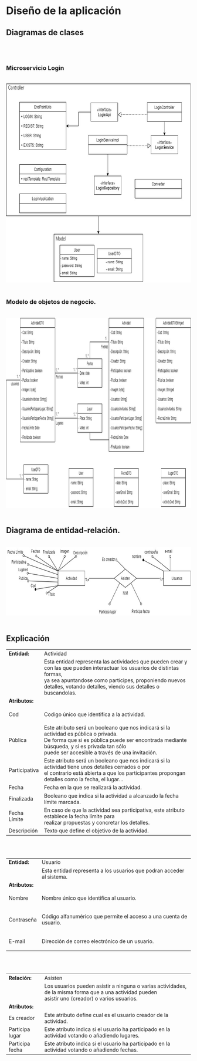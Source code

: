 # Diseño de la aplicación





## Diagramas de clases



<br>
<br>

### Microservicio Login
<br>
<img src="./img/diagramalogin.jpg" height="542" width="752"/>
<br>
<br>




### Modelo de objetos de negocio.
<br>
<img src="./img/modeloobjetos.jpg" height="518" width="1061"/>
<br>
<br>


## Diagrama de entidad-relación.

<br>
<img src="./img/er.jpg" height="186" width="822"/>
<br>
<br>


## Explicación

<table>
<tr>
    <td>
        <b>Entidad:</b>
    </td>
    <td>
        Actividad
    </td>
</tr>
<tr>
    <td>
    </td>
    <td>
        Esta entidad representa las actividades que pueden crear y con las que pueden interactuar los usuarios de distintas formas, <br>
            ya sea apuntandose como partícipes, proponiendo nuevos detalles, votando detalles, viendo sus detalles o buscandolas.
    </td>
</tr>
<tr>
    <td>
        <b>Atributos:</b>
    </td>
    <td>
    </td>
<tr>
    <td>
        Cod
    </td>
    <td>
        <p>Codigo único que identifica a la actividad.</p>
    </td>
</tr>
    <td>
        Pública
    </td>
    <td>
        Este atributo será un booleano que nos indicará si la actividad es pública o privada.<br>
        De forma que si es pública puede ser encontrada mediante búsqueda, y si es privada tan sólo<br>
        puede ser accesible a través de una invitación.
    </td>
</tr>
<tr>
    <td>
        Participativa
    </td>
    <td>
        Este atributo será un booleano que nos indicará si la actividad tiene unos detalles cerrados o por<br>
        el contrario está abierta a que los participantes propongan detalles como la fecha, el lugar...
    </td>
</tr>
<tr>
    <td>
        Fecha
    </td>
    <td>
        Fecha en la que se realizará la actividad.
    </td>
</tr>
<tr>
    <td>
        Finalizada
    </td>
    <td>
        Booleano que indica si la actividad a alcanzado la fecha límite marcada.
    </td>
</tr>
<tr>
    <td>
        Fecha Límite
    </td>
    <td>
        En caso de que la actividad sea participativa, este atributo establece la fecha límite para<br>
        realizar propuestas y concretar los detalles.
    </td>
</tr>
<tr>
    <td>
        Descripción
    </td>
    <td>
        Texto que define el objetivo de la actividad.
    </td>
</tr>
</table>

<br>
<br>

<table>
<tr>
    <td>
        <b>Entidad:</b>
    </td>
    <td>
        Usuario
    </td>
</tr>
<tr>
    <td>
    </td>
    <td>
        Esta entidad representa a los usuarios que podran acceder al sistema.
    </td>
</tr>
<tr>
    <td>
        <b>Atributos:</b>
    </td>
    <td>
    </td>
<tr>
    <td>
        Nombre
    </td>
    <td>
        <p>Nombre único que identifica al usuario.</p>
    </td>
</tr>
<tr>
    <td>
        Contraseña
    </td>
    <td>
        <p>Código alfanumérico que permite el acceso a una cuenta de usuario.</p>
    </td>
</tr>
<tr>
    <td>
        E-mail
    </td>
    <td>
        <p>Dirección de correo electrónico de un usuario.</p>
    </td>
</tr>
</table>

<br>
<br>


<table>
<tr>
    <td>
        <b>Relación:</b>
    </td>
    <td>
        Asisten
    </td>
</tr>
<tr>
    <td>
    </td>
    <td>
        Los usuarios pueden asistir a ninguna o varias actividades, de la misma forma que a una actividad pueden<br>
        asistir uno (creador) o varios usuarios.
    </td>
</tr>
<tr>
    <td>
        <b>Atributos:</b>
    </td>
    <td>
    </td>
<tr>
    <td>
        Es creador
    </td>
    <td>
        Este atributo define cual es el usuario creador de la actividad.
    </td>
</tr>
<tr>
    <td>
        Participa lugar
    </td>
    <td>
        Este atributo indica si el usuario ha participado en la actividad votando o añadiendo lugares.
    </td>
</tr>
<tr>
    <td>
        Participa fecha
    </td>
    <td>
        Este atributo indica si el usuario ha participado en la actividad votando o añadiendo fechas.
    </td>
</tr>

</table>